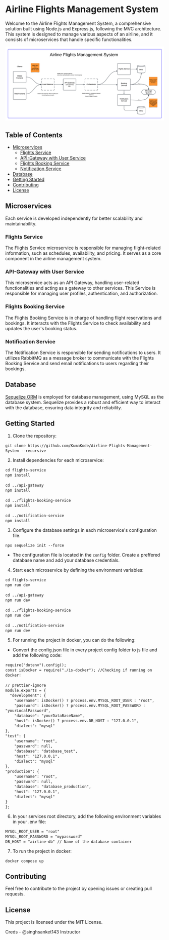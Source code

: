 # Airline Flights Management System

Welcome to the Airline Flights Management System, a comprehensive solution built using Node.js and Express.js, following the MVC architecture. This system is designed to manage various aspects of an airline, and it consists of microservices that handle specific functionalities.

![Alt text](Architecture.png)

## Table of Contents

- [Microservices](#microservices)
  - [Flights Service](#flights-service)
  - [API-Gateway with User Service](#api-gateway-with-user-service)
  - [Flights Booking Service](#flights-booking-service)
  - [Notification Service](#notification-service)
- [Database](#database)
- [Getting Started](#getting-started)
- [Contributing](#contributing)
- [License](#license)

## Microservices

Each service is developed independently for better scalability and maintainability.

### Flights Service

The Flights Service microservice is responsible for managing flight-related information, such as schedules, availability, and pricing. It serves as a core component in the airline management system.

### API-Gateway with User Service

This microservice acts as an API Gateway, handling user-related functionalities and acting as a gateway to other services. This Service is responsible for managing user profiles, authentication, and authorization.

### Flights Booking Service

The Flights Booking Service is in charge of handling flight reservations and bookings. It interacts with the Flights Service to check availability and updates the user's booking status.

### Notification Service

The Notification Service is responsible for sending notifications to users. It utilizes RabbitMQ as a message broker to communicate with the Flights Booking Service and send email notifications to users regarding their bookings.

## Database

[Sequelize ORM](https://sequelize.org/) is employed for database management, using MySQL as the database system. Sequelize provides a robust and efficient way to interact with the database, ensuring data integrity and reliability.

## Getting Started

1. Clone the repository:

```Terminal
git clone https://github.com/KumaKode/Airline-Flights-Management-System --recursive
```

2. Install dependencies for each microservice:

```Terminal
cd flights-service
npm install

cd ../api-gateway
npm install

cd ../flights-booking-service
npm install

cd ../notification-service
npm install

```

3. Configure the database settings in each microservice's configuration file.

```
npx sequelize init --force
```

- The configuration file is located in the `config` folder. Create a preffered database name and add your database credentials.

4. Start each microservice by defining the environment variables:

```
cd flights-service
npm run dev

cd ../api-gateway
npm run dev

cd ../flights-booking-service
npm run dev

cd ../notification-service
npm run dev

```

5. For running the project in docker, you can do the following:

- Convert the config.json file in every project config folder to js file and add the following code:

```
require("dotenv").config();
const isDocker = require("./is-docker"); //Checking if running on docker!

// prettier-ignore
module.exports = {
  "development": {
    "username": isDocker() ? process.env.MYSQL_ROOT_USER : "root",
    "password": isDocker() ? process.env.MYSQL_ROOT_PASSWORD : "yourLocalPassword",
    "database": "yourDataBaseName",
    "host": isDocker() ? process.env.DB_HOST : "127.0.0.1",
    "dialect": "mysql"
},
"test": {
    "username": "root",
    "password": null,
    "database": "database_test",
    "host": "127.0.0.1",
    "dialect": "mysql"
},
"production": {
    "username": "root",
    "password": null,
    "database": "database_production",
    "host": "127.0.0.1",
    "dialect": "mysql"
}
};

```

6. In your services root directory, add the following environment variables in your .env file:

```
MYSQL_ROOT_USER = "root"
MYSQL_ROOT_PASSWORD = "mypassword"
DB_HOST = "airline-db" // Name of the database container
```

7. To run the project in docker:

```
docker compose up
```

## Contributing

Feel free to contribute to the project by opening issues or creating pull requests.

## License

This project is licensed under the MIT License.

Creds - @singhsanket143 Instructor
